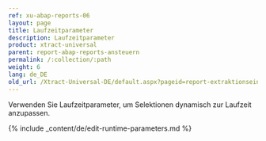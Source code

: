 ```yaml
---
ref: xu-abap-reports-06
layout: page
title: Laufzeitparameter
description: Laufzeitparameter
product: xtract-universal
parent: report-abap-reports-ansteuern
permalink: /:collection/:path
weight: 6
lang: de_DE
old_url: /Xtract-Universal-DE/default.aspx?pageid=report-extraktionseinstellungen
---
```



Verwenden Sie Laufzeitparameter, um Selektionen dynamisch zur Laufzeit anzupassen.<br>

{% include _content/de/edit-runtime-parameters.md %}
